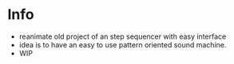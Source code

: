 # Info
- reanimate old project of an step sequencer with easy interface
- idea is to have an easy to use pattern oriented sound machine.
- WIP
